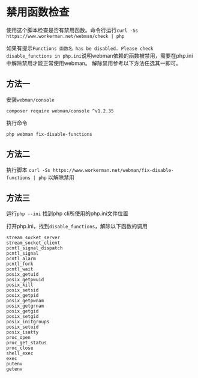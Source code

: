 # 禁用函数检查

使用这个脚本检查是否有禁用函数。命令行运行```curl -Ss https://www.workerman.net/webman/check | php```

如果有提示```Functions 函数名 has be disabled. Please check disable_functions in php.ini```说明webman依赖的函数被禁用，需要在php.ini中解除禁用才能正常使用webman。
解除禁用参考以下方法任选其一即可。

## 方法一
安装`webman/console` 
```
composer require webman/console ^v1.2.35
```

执行命令
```
php webman fix-disable-functions
```

## 方法二

执行脚本 `curl -Ss https://www.workerman.net/webman/fix-disable-functions | php` 以解除禁用

## 方法三

运行`php --ini` 找到php cli所使用的php.ini文件位置

打开php.ini，找到`disable_functions`，解除以下函数的调用
```
stream_socket_server
stream_socket_client
pcntl_signal_dispatch
pcntl_signal
pcntl_alarm
pcntl_fork
pcntl_wait
posix_getuid
posix_getpwuid
posix_kill
posix_setsid
posix_getpid
posix_getpwnam
posix_getgrnam
posix_getgid
posix_setgid
posix_initgroups
posix_setuid
posix_isatty
proc_open
proc_get_status
proc_close
shell_exec
exec
putenv
getenv
```


